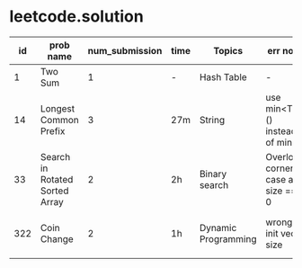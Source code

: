 # leetcode.solution



id | prob name | num_submission | time | Topics | err note | Read Solution | ToDo
 -----|-----|-----|-----|-----|-----|-----|-----
 1 | Two Sum | 1 | - | Hash Table | - | done |
 14 | Longest Common Prefix | 3 | 27m | String | use min\<T\>() instead of min() | done | -
 33 | Search in Rotated Sorted Array | 2 | 2h | Binary search | Overlook corner case arr size == 0 | done | try while loop for search
 322 | Coin Change | 2 | 1h | Dynamic Programming | wrong init vec size | done | try bottom-up approach 


